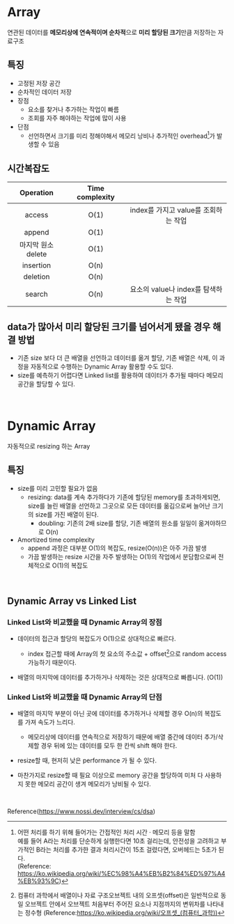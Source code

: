 # Array

연관된 데이터를 **메모리상에 연속적이며 순차적**으로 **미리 할당된 크기**만큼 저장하는 자료구조

## 특징

- 고정된 저장 공간
- 순차적인 데이터 저장
- 장점
    - 요소를 찾거나 추가하는 작업이 빠름
    - 조회를 자주 해야하는 작업에 많이 사용
- 단점
    - 선언하면서 크기를 미리 정해야해서 메모리 낭비나 추가적인 overhead[^1]가 발생할 수 있음

## 시간복잡도

| Operation | Time complexity |  |
| :---:| :---: | :---: |
| access | O(1) | index를 가지고 value를 조회하는 작업 |
| append | O(1) |
| 마지막 원소 delete | O(1) |
| insertion | O(n) |
| deletion | O(n) |
| search | O(n) | 요소의 value나 index를 탐색하는 작업 |

## data가 많아서 미리 할당된 크기를 넘어서게 됐을 경우 해결 방법

- 기존 size 보다 더 큰 배열을 선언하고 데이터를 옮겨 할당, 기존 배열은 삭제, 이 과정을 자동적으로 수행하는 Dynamic Array 활용할 수도 있다.
- size를 예측하기 어렵다면 Linked list를 활용하여 데이터가 추가될 때마다 메모리 공간을 할당할 수 있다.

<br>

# Dynamic Array

자동적으로 resizing 하는 Array

## 특징

- size를 미리 고민할 필요가 없음
    - resizing: data를 계속 추가하다가 기존에 할당된 memory를 초과하게되면, size를 늘린 배열을 선언하고 그곳으로 모든 데이터를 옮김으로써 늘어난 크기의 size를 가진 배열이 된다.
        - doubling: 기존의 2배 size를 할당, 기존 배열의 원소를 일일이 옮겨야하므로 O(n)
- Amortized time complexity
    - append 과정은 대부분 O(1)의 복잡도, resize(O(n))은 아주 가끔 발생
    - 가끔 발생하는 resize 시간을 자주 발생하는 O(1)의 작업에서 분담함으로써 전체적으로 O(1)의 복잡도

<br>

## Dynamic Array vs Linked List

### Linked List와 비교했을 때 Dynamic Array의 장점

- 데이터의 접근과 할당의 복잡도가 O(1)으로 상대적으로 빠르다.
    - index 접근할 때에 Array의 첫 요소의 주소값 + offset[^2]으로 random access 가능하기 때문이다.

- 배열의 마지막에 데이터를 추가하거나 삭제하는 것은 상대적으로 빠릅니다. (O(1))

### Linked List와 비교했을 때 Dynamic Array의 단점

- 배열의 마지막 부분이 아닌 곳에 데이터를 추가하거나 삭제할 경우 O(n)의 복잡도를 가져 속도가 느리다.
    - 메모리상에 데이터를 연속적으로 저장하기 때문에 배열 중간에 데이터 추가/삭제할 경우 뒤에 있는 데이터를 모두 한 칸씩 shift 해야 한다.
- resize할 때, 현저히 낮은 performance 가 될 수 있다.
- 마찬가지로 resize할 때 필요 이상으로 memory 공간을 할당하여 미처 다 사용하지 못한 메모리 공간이 생겨 메모리가 낭비될 수 있다.

  <br>
  
Reference(https://www.nossi.dev/interview/cs/dsa)

[^1]: 어떤 처리를 하기 위해 들어가는 간접적인 처리 시간 · 메모리 등을 말함  
예를 들어 A라는 처리를 단순하게 실행한다면 10초 걸리는데, 안전성을 고려하고 부가적인 B라는 처리를 추가한 결과 처리시간이 15초 걸렸다면, 오버헤드는 5초가 된다.  
(Reference: https://ko.wikipedia.org/wiki/%EC%98%A4%EB%B2%84%ED%97%A4%EB%93%9C)

[^2]: 컴퓨터 과학에서 배열이나 자료 구조오브젝트 내의 오프셋(offset)은 일반적으로 동일 오브젝트 안에서 오브젝트 처음부터 주어진 요소나 지점까지의 변위차를 나타내는 정수형      (Reference:https://ko.wikipedia.org/wiki/오프셋_(컴퓨터_과학))

